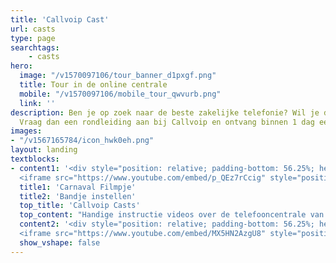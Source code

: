 ```yaml
---
title: 'Callvoip Cast'
url: casts
type: page
searchtags:
    - casts
hero:
  image: "/v1570097106/tour_banner_d1pxgf.png"
  title: Tour in de online centrale
  mobile: "/v1570097106/mobile_tour_qwvurb.png"
  link: ''
description: Ben je op zoek naar de beste zakelijke telefonie? Wil je dit gratis uitproberen?
  Vraag dan een rondleiding aan bij Callvoip en ontvang binnen 1 dag een uitnodiging.
images:
- "/v1567165784/icon_hwk0eh.png"
layout: landing
textblocks:
- content1: '<div style="position: relative; padding-bottom: 56.25%; height: 0; overflow: hidden;">
  <iframe src="https://www.youtube.com/embed/p_QEz7rCcig" style="position: absolute; top: 0; left: 0; width: 100%; height: 100%; border:0;" allowfullscreen title="YouTube Video"></iframe></div>'
  title1: 'Carnaval Filmpje'
  title2: 'Bandje instellen'
  top_title: 'Callvoip Casts'
  top_content: "Handige instructie videos over de telefooncentrale van Callvoip."
  content2: '<div style="position: relative; padding-bottom: 56.25%; height: 0; overflow: hidden;">
  <iframe src="https://www.youtube.com/embed/MX5HN2AzgU8" style="position: absolute; top: 0; left: 0; width: 100%; height: 100%; border:0;" allowfullscreen title="YouTube Video"></iframe></div>'
  show_vshape: false
---
```

